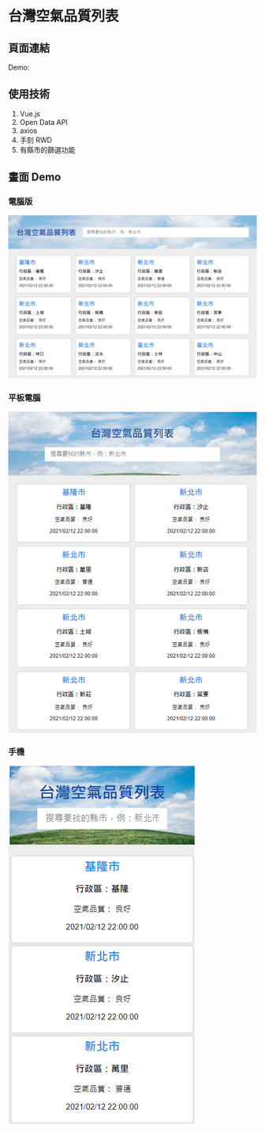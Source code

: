 # 台灣空氣品質列表

## 頁面連結
Demo: 
## 使用技術
1. Vue.js
2. Open Data API
3. axios
4. 手刻 RWD
5. 有縣市的篩選功能


## 畫面 Demo

### 電腦版
![電腦版](./assets/airQuality.png)
### 平板電腦
![平板](./assets/airQualiitypad.png)
### 手機
![手機](./assets/airQualityphone.png)
